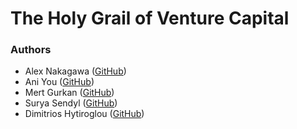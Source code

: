 # The Holy Grail of Venture Capital

### Authors

* Alex Nakagawa ([GitHub](https://github.com/alexnakagawa/))
* Ani You ([GitHub](https://github.com/Annyou/))
* Mert Gurkan ([GitHub](https://github.com/mgurkan/))
* Surya Sendyl ([GitHub](https://github.com/ssendyl/))
* Dimitrios Hytiroglou ([GitHub](https://github.com/DimitriosHytiroglou))
